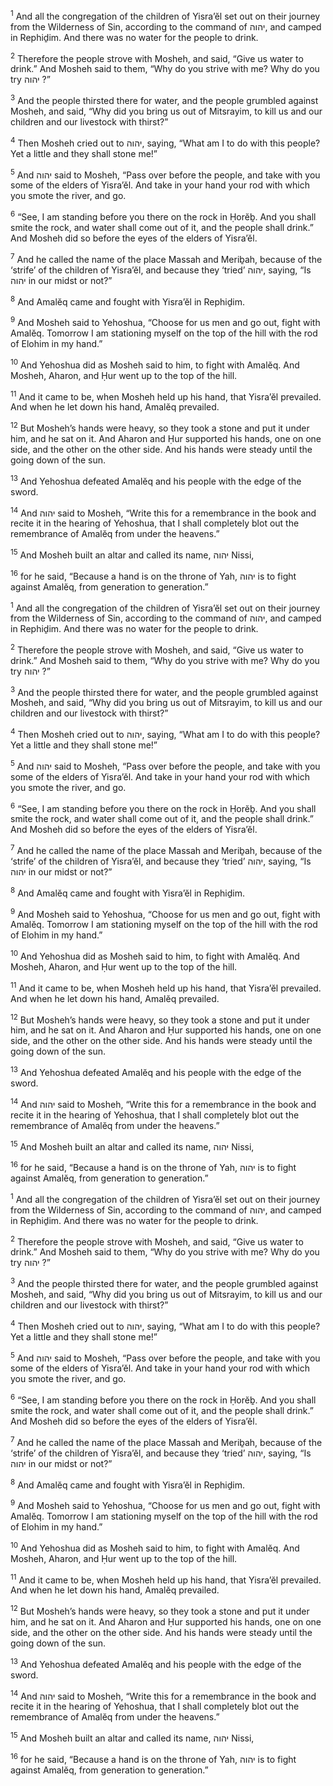 <sup>1</sup> And all the congregation of the children of Yisra’ĕl set out on their journey from the Wilderness of Sin, according to the command of יהוה, and camped in Rephiḏim. And there was no water for the people to drink.

<sup>2</sup> Therefore the people strove with Mosheh, and said, “Give us water to drink.” And Mosheh said to them, “Why do you strive with me? Why do you try יהוה ?”

<sup>3</sup> And the people thirsted there for water, and the people grumbled against Mosheh, and said, “Why did you bring us out of Mitsrayim, to kill us and our children and our livestock with thirst?”

<sup>4</sup> Then Mosheh cried out to יהוה, saying, “What am I to do with this people? Yet a little and they shall stone me!”

<sup>5</sup> And יהוה said to Mosheh, “Pass over before the people, and take with you some of the elders of Yisra’ĕl. And take in your hand your rod with which you smote the river, and go.

<sup>6</sup> “See, I am standing before you there on the rock in Ḥorĕḇ. And you shall smite the rock, and water shall come out of it, and the people shall drink.” And Mosheh did so before the eyes of the elders of Yisra’ĕl.

<sup>7</sup> And he called the name of the place Massah and Meriḇah, because of the ‘strife’ of the children of Yisra’ĕl, and because they ‘tried’ יהוה, saying, “Is יהוה in our midst or not?”

<sup>8</sup> And Amalĕq came and fought with Yisra’ĕl in Rephiḏim.

<sup>9</sup> And Mosheh said to Yehoshua, “Choose for us men and go out, fight with Amalĕq. Tomorrow I am stationing myself on the top of the hill with the rod of Elohim in my hand.”

<sup>10</sup> And Yehoshua did as Mosheh said to him, to fight with Amalĕq. And Mosheh, Aharon, and Ḥur went up to the top of the hill.

<sup>11</sup> And it came to be, when Mosheh held up his hand, that Yisra’ĕl prevailed. And when he let down his hand, Amalĕq prevailed.

<sup>12</sup> But Mosheh’s hands were heavy, so they took a stone and put it under him, and he sat on it. And Aharon and Ḥur supported his hands, one on one side, and the other on the other side. And his hands were steady until the going down of the sun.

<sup>13</sup> And Yehoshua defeated Amalĕq and his people with the edge of the sword.

<sup>14</sup> And יהוה said to Mosheh, “Write this for a remembrance in the book and recite it in the hearing of Yehoshua, that I shall completely blot out the remembrance of Amalĕq from under the heavens.”

<sup>15</sup> And Mosheh built an altar and called its name, יהוה Nissi,

<sup>16</sup> for he said, “Because a hand is on the throne of Yah, יהוה is to fight against Amalĕq, from generation to generation.”

<sup>1</sup> And all the congregation of the children of Yisra’ĕl set out on their journey from the Wilderness of Sin, according to the command of יהוה, and camped in Rephiḏim. And there was no water for the people to drink.

<sup>2</sup> Therefore the people strove with Mosheh, and said, “Give us water to drink.” And Mosheh said to them, “Why do you strive with me? Why do you try יהוה ?”

<sup>3</sup> And the people thirsted there for water, and the people grumbled against Mosheh, and said, “Why did you bring us out of Mitsrayim, to kill us and our children and our livestock with thirst?”

<sup>4</sup> Then Mosheh cried out to יהוה, saying, “What am I to do with this people? Yet a little and they shall stone me!”

<sup>5</sup> And יהוה said to Mosheh, “Pass over before the people, and take with you some of the elders of Yisra’ĕl. And take in your hand your rod with which you smote the river, and go.

<sup>6</sup> “See, I am standing before you there on the rock in Ḥorĕḇ. And you shall smite the rock, and water shall come out of it, and the people shall drink.” And Mosheh did so before the eyes of the elders of Yisra’ĕl.

<sup>7</sup> And he called the name of the place Massah and Meriḇah, because of the ‘strife’ of the children of Yisra’ĕl, and because they ‘tried’ יהוה, saying, “Is יהוה in our midst or not?”

<sup>8</sup> And Amalĕq came and fought with Yisra’ĕl in Rephiḏim.

<sup>9</sup> And Mosheh said to Yehoshua, “Choose for us men and go out, fight with Amalĕq. Tomorrow I am stationing myself on the top of the hill with the rod of Elohim in my hand.”

<sup>10</sup> And Yehoshua did as Mosheh said to him, to fight with Amalĕq. And Mosheh, Aharon, and Ḥur went up to the top of the hill.

<sup>11</sup> And it came to be, when Mosheh held up his hand, that Yisra’ĕl prevailed. And when he let down his hand, Amalĕq prevailed.

<sup>12</sup> But Mosheh’s hands were heavy, so they took a stone and put it under him, and he sat on it. And Aharon and Ḥur supported his hands, one on one side, and the other on the other side. And his hands were steady until the going down of the sun.

<sup>13</sup> And Yehoshua defeated Amalĕq and his people with the edge of the sword.

<sup>14</sup> And יהוה said to Mosheh, “Write this for a remembrance in the book and recite it in the hearing of Yehoshua, that I shall completely blot out the remembrance of Amalĕq from under the heavens.”

<sup>15</sup> And Mosheh built an altar and called its name, יהוה Nissi,

<sup>16</sup> for he said, “Because a hand is on the throne of Yah, יהוה is to fight against Amalĕq, from generation to generation.”

<sup>1</sup> And all the congregation of the children of Yisra’ĕl set out on their journey from the Wilderness of Sin, according to the command of יהוה, and camped in Rephiḏim. And there was no water for the people to drink.

<sup>2</sup> Therefore the people strove with Mosheh, and said, “Give us water to drink.” And Mosheh said to them, “Why do you strive with me? Why do you try יהוה ?”

<sup>3</sup> And the people thirsted there for water, and the people grumbled against Mosheh, and said, “Why did you bring us out of Mitsrayim, to kill us and our children and our livestock with thirst?”

<sup>4</sup> Then Mosheh cried out to יהוה, saying, “What am I to do with this people? Yet a little and they shall stone me!”

<sup>5</sup> And יהוה said to Mosheh, “Pass over before the people, and take with you some of the elders of Yisra’ĕl. And take in your hand your rod with which you smote the river, and go.

<sup>6</sup> “See, I am standing before you there on the rock in Ḥorĕḇ. And you shall smite the rock, and water shall come out of it, and the people shall drink.” And Mosheh did so before the eyes of the elders of Yisra’ĕl.

<sup>7</sup> And he called the name of the place Massah and Meriḇah, because of the ‘strife’ of the children of Yisra’ĕl, and because they ‘tried’ יהוה, saying, “Is יהוה in our midst or not?”

<sup>8</sup> And Amalĕq came and fought with Yisra’ĕl in Rephiḏim.

<sup>9</sup> And Mosheh said to Yehoshua, “Choose for us men and go out, fight with Amalĕq. Tomorrow I am stationing myself on the top of the hill with the rod of Elohim in my hand.”

<sup>10</sup> And Yehoshua did as Mosheh said to him, to fight with Amalĕq. And Mosheh, Aharon, and Ḥur went up to the top of the hill.

<sup>11</sup> And it came to be, when Mosheh held up his hand, that Yisra’ĕl prevailed. And when he let down his hand, Amalĕq prevailed.

<sup>12</sup> But Mosheh’s hands were heavy, so they took a stone and put it under him, and he sat on it. And Aharon and Ḥur supported his hands, one on one side, and the other on the other side. And his hands were steady until the going down of the sun.

<sup>13</sup> And Yehoshua defeated Amalĕq and his people with the edge of the sword.

<sup>14</sup> And יהוה said to Mosheh, “Write this for a remembrance in the book and recite it in the hearing of Yehoshua, that I shall completely blot out the remembrance of Amalĕq from under the heavens.”

<sup>15</sup> And Mosheh built an altar and called its name, יהוה Nissi,

<sup>16</sup> for he said, “Because a hand is on the throne of Yah, יהוה is to fight against Amalĕq, from generation to generation.”

